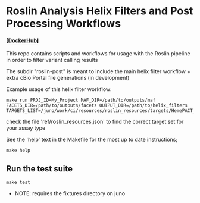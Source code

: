 # Roslin Analysis Helix Filters and Post Processing Workflows 

#### [[DockerHub](https://hub.docker.com/repository/docker/mskcc/helix_filters_01)]

This repo contains scripts and workflows for usage with the Roslin pipeline in order to filter variant calling results

The subdir "roslin-post" is meant to include the main helix filter workflow + extra cBio Portal file generations (in development)

Example usage of this helix filter workflow:

```
make run PROJ_ID=My_Project MAF_DIR=/path/to/outputs/maf FACETS_DIR=/path/to/outputs/facets OUTPUT_DIR=/path/to/helix_filters TARGETS_LIST=/juno/work/ci/resources/roslin_resources/targets/HemePACT_v4/b37/HemePACT_v4_b37_targets.ilist
```

check the file 'ref/roslin_resources.json' to find the correct target set for your assay type

See the 'help' text in the Makefile for the most up to date instructions;

```
make help
```

## Run the test suite

```
make test
```

- NOTE: requires the fixtures directory on juno
